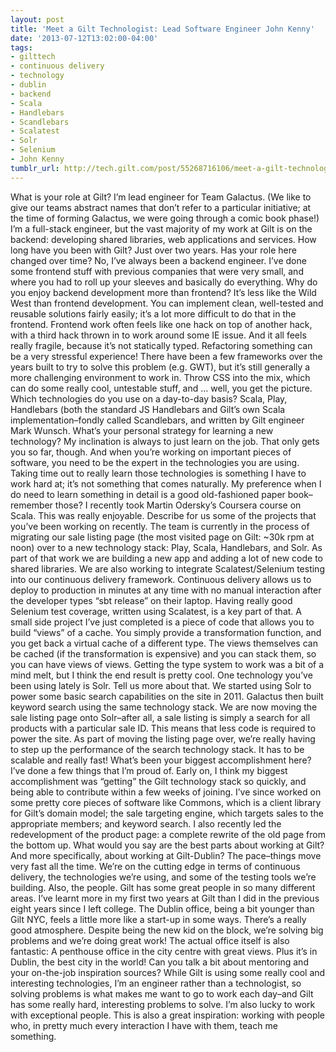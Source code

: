 ```yaml
---
layout: post
title: 'Meet a Gilt Technologist: Lead Software Engineer John Kenny'
date: '2013-07-12T13:02:00-04:00'
tags:
- gilttech
- continuous delivery
- technology
- dublin
- backend
- Scala
- Handlebars
- Scandlebars
- Scalatest
- Solr
- Selenium
- John Kenny
tumblr_url: http://tech.gilt.com/post/55268716106/meet-a-gilt-technologist-lead-software-engineer
---
```


What is your role at Gilt?
I’m lead engineer for Team Galactus. (We like to give our teams abstract names that don’t refer to a particular initiative; at the time of forming Galactus, we were going through a comic book phase!) I’m a full-stack engineer, but the vast majority of my work at Gilt is on the backend: developing shared libraries, web applications and services.
How long have you been with Gilt?
Just over two years.
Has your role here changed over time?
No, I’ve always been a backend engineer. I’ve done some frontend stuff with previous companies that were very small, and where you had to roll up your sleeves and basically do everything.
Why do you enjoy backend development more than frontend?
It’s less like the Wild West than frontend development. You can implement clean, well-tested and reusable solutions fairly easily; it’s a lot more difficult to do that in the frontend. Frontend work often feels like one hack on top of another hack, with a third hack thrown in to work around some IE issue. And it all feels really fragile, because it’s not statically typed. Refactoring something can be a very stressful experience! There have been a few frameworks over the years built to try to solve this problem (e.g. GWT), but it’s still generally a more challenging environment to work in. Throw CSS into the mix, which can do some really cool, untestable stuff, and … well, you get the picture.
Which technologies do you use on a day-to-day basis?
Scala, Play, Handlebars (both the standard JS Handlebars and Gilt’s own Scala implementation–fondly called Scandlebars, and written by Gilt engineer Mark Wunsch. 
What’s your personal strategy for learning a new technology?
My inclination is always to just learn on the job. That only gets you so far, though. And when you’re working on important pieces of software, you need to be the expert in the technologies you are using. Taking time out to really learn those technologies is something I have to work hard at; it’s not something that comes naturally. My preference when I do need to learn something in detail is a good old-fashioned paper book–remember those?
I recently took Martin Odersky’s Coursera course on Scala. This was really enjoyable.
Describe for us some of the projects that you’ve been working on recently.
The team is currently in the process of migrating our sale listing page (the most visited page on Gilt: ~30k rpm at noon) over to a new technology stack: Play, Scala, Handlebars, and Solr. As part of that work we are building a new app and adding a lot of new code to shared libraries.
We are also working to integrate Scalatest/Selenium testing into our continuous delivery framework. Continuous delivery allows us to deploy to production in minutes at any time with no manual interaction after the developer types “sbt release” on their laptop. Having really good Selenium test coverage, written using Scalatest, is a key part of that.
A small side project I’ve just completed is a piece of code that allows you to build “views” of a cache. You simply provide a transformation function, and you get back a virtual cache of a different type. The views themselves can be cached (if the transformation is expensive) and you can stack them, so you can have views of views. Getting the type system to work was a bit of a mind melt, but I think the end result is pretty cool. 
One technology you’ve been using lately is Solr. Tell us more about that.
We started using Solr to power some basic search capabilities on the site in 2011. Galactus then built keyword search using the same technology stack. We are now moving the sale listing page onto Solr–after all, a sale listing is simply a search for all products with a particular sale ID. This means that less code is required to power the site. As part of moving the listing page over, we’re really having to step up the performance of the search technology stack. It has to be scalable and really fast!
What’s been your biggest accomplishment here?
I’ve done a few things that I’m proud of. Early on, I think my biggest accomplishment was “getting” the Gilt technology stack so quickly, and being able to contribute within a few weeks of joining. I’ve since worked on some pretty core pieces of software like Commons, which is a client library for Gilt’s domain model; the sale targeting engine, which targets sales to the appropriate members; and keyword search. I also recently led the redevelopment of the product page: a complete rewrite of the old page from the bottom up.
What would you say are the best parts about working at Gilt? And more specifically, about working at Gilt-Dublin?
The pace–things move very fast all the time. We’re on the cutting edge in terms of continuous delivery, the technologies we’re using, and some of the testing tools we’re building.
Also, the people. Gilt has some great people in so many different areas. I’ve learnt more in my first two years at Gilt than I did in the previous eight years since I left college. The Dublin office, being a bit younger than Gilt NYC, feels a little more like a start-up in some ways. There’s a really good atmosphere. Despite being the new kid on the block, we’re solving big problems and we’re doing great work!
The actual office itself is also fantastic: A penthouse office in the city centre with great views. Plus it’s in Dublin, the best city in the world!
Can you talk a bit about mentoring and your on-the-job inspiration sources?
While Gilt is using some really cool and interesting technologies, I’m an engineer rather than a technologist, so solving problems is what makes me want to go to work each day–and Gilt has some really hard, interesting problems to solve.
I’m also lucky to work with exceptional people. This is also a great inspiration: working with people who, in pretty much every interaction I have with them, teach me something.
